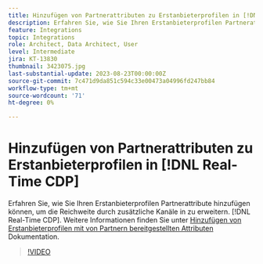 ```yaml
---
title: Hinzufügen von Partnerattributen zu Erstanbieterprofilen in [!DNL Real-Time CDP]
description: Erfahren Sie, wie Sie Ihren Erstanbieterprofilen Partnerattribute hinzufügen können, um die Reichweite durch zusätzliche Kanäle in zu erweitern. [!DNL Real-Time CDP].
feature: Integrations
topic: Integrations
role: Architect, Data Architect, User
level: Intermediate
jira: KT-13830
thumbnail: 3423075.jpg
last-substantial-update: 2023-08-23T00:00:00Z
source-git-commit: 7c471d9da851c594c33e00473a04996fd247bb84
workflow-type: tm+mt
source-wordcount: '71'
ht-degree: 0%

---
```


# Hinzufügen von Partnerattributen zu Erstanbieterprofilen in [!DNL Real-Time CDP]

Erfahren Sie, wie Sie Ihren Erstanbieterprofilen Partnerattribute hinzufügen können, um die Reichweite durch zusätzliche Kanäle in zu erweitern. [!DNL Real-Time CDP]. Weitere Informationen finden Sie unter [Hinzufügen von Erstanbieterprofilen mit von Partnern bereitgestellten Attributen](https://experienceleague.adobe.com/docs/experience-platform/rtcdp/use-cases/partner-data/supplement-first-party-profiles.html) Dokumentation.

>[!VIDEO](https://video.tv.adobe.com/v/3423075/?learn=on)
